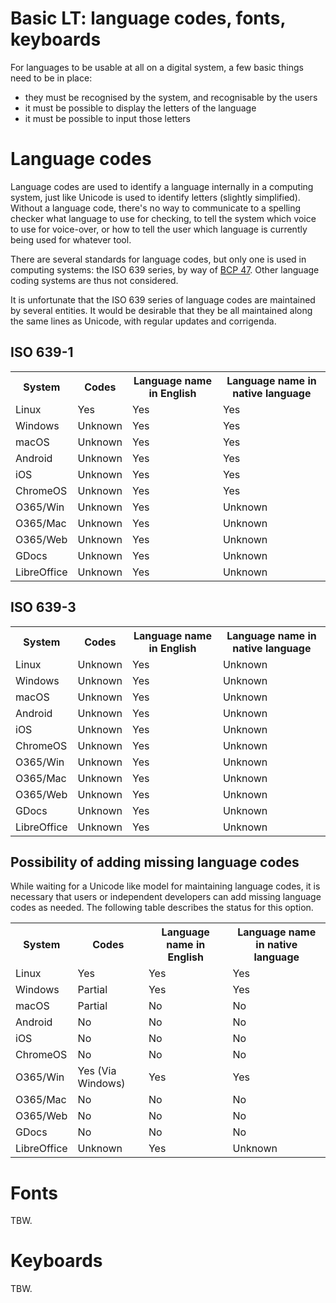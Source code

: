 # Basic LT: language codes, fonts, keyboards

For languages to be usable at all on a digital system, a few basic things need to be in place:

- they must be recognised by the system, and recognisable by the users
- it must be possible to display the letters of the language
- it must be possible to input those letters

# Language codes

Language codes are used to identify a language internally in a computing system, just like Unicode is used to identify letters (slightly simplified). Without a language code, there's no way to communicate to a spelling checker what language to use for checking, to tell the system which voice to use for voice-over, or how to tell the user which language is currently being used for whatever tool.

There are several standards for language codes, but only one is used in computing systems: the ISO 639 series, by way of [BCP 47](https://www.rfc-editor.org/info/rfc5646). Other language coding systems are thus not considered.

It is unfortunate that the ISO 639 series of language codes are maintained by several entities. It would be desirable that they be all maintained along the same lines as Unicode, with regular updates and corrigenda.

## ISO 639-1

<table>
<tr><th>System</th>  <th>Codes</th>  <th>Language name in English</th> <th>Language name in native language</th></tr>
<tr><td>Linux</td>      <td class="good"   >Yes</td>     <td class="good">Yes</td> <td class="good"   >Yes</td></tr>
<tr><td>Windows</td>    <td class="unknown">Unknown</td> <td class="good">Yes</td> <td class="good"   >Yes</td></tr>
<tr><td>macOS</td>      <td class="unknown">Unknown</td> <td class="good">Yes</td> <td class="good"   >Yes</td></tr>
<tr><td>Android</td>    <td class="unknown">Unknown</td> <td class="good">Yes</td> <td class="good"   >Yes</td></tr>
<tr><td>iOS</td>        <td class="unknown">Unknown</td> <td class="good">Yes</td> <td class="good"   >Yes</td></tr>
<tr><td>ChromeOS</td>   <td class="unknown">Unknown</td> <td class="good">Yes</td> <td class="good"   >Yes</td></tr>
<tr><td>O365/Win</td>   <td class="unknown">Unknown</td> <td class="good">Yes</td> <td class="unknown">Unknown</td></tr>
<tr><td>O365/Mac</td>   <td class="unknown">Unknown</td> <td class="good">Yes</td> <td class="unknown">Unknown</td></tr>
<tr><td>O365/Web</td>   <td class="unknown">Unknown</td> <td class="good">Yes</td> <td class="unknown">Unknown</td></tr>
<tr><td>GDocs</td>      <td class="unknown">Unknown</td> <td class="good">Yes</td> <td class="unknown">Unknown</td></tr>
<tr><td>LibreOffice</td><td class="unknown">Unknown</td> <td class="good">Yes</td> <td class="unknown">Unknown</td></tr>
</table>

## ISO 639-3

<table>
<tr><th>System</th>  <th>Codes</th>  <th>Language name in English</th> <th>Language name in native language</th></tr>
<tr><td>Linux</td>      <td class="unknown">Unknown</td> <td class="good">Yes</td> <td class="unknown">Unknown</td></tr>
<tr><td>Windows</td>    <td class="unknown">Unknown</td> <td class="good">Yes</td> <td class="unknown">Unknown</td></tr>
<tr><td>macOS</td>      <td class="unknown">Unknown</td> <td class="good">Yes</td> <td class="unknown">Unknown</td></tr>
<tr><td>Android</td>    <td class="unknown">Unknown</td> <td class="good">Yes</td> <td class="unknown">Unknown</td></tr>
<tr><td>iOS</td>        <td class="unknown">Unknown</td> <td class="good">Yes</td> <td class="unknown">Unknown</td></tr>
<tr><td>ChromeOS</td>   <td class="unknown">Unknown</td> <td class="good">Yes</td> <td class="unknown">Unknown</td></tr>
<tr><td>O365/Win</td>   <td class="unknown">Unknown</td> <td class="good">Yes</td> <td class="unknown">Unknown</td></tr>
<tr><td>O365/Mac</td>   <td class="unknown">Unknown</td> <td class="good">Yes</td> <td class="unknown">Unknown</td></tr>
<tr><td>O365/Web</td>   <td class="unknown">Unknown</td> <td class="good">Yes</td> <td class="unknown">Unknown</td></tr>
<tr><td>GDocs</td>      <td class="unknown">Unknown</td> <td class="good">Yes</td> <td class="unknown">Unknown</td></tr>
<tr><td>LibreOffice</td><td class="unknown">Unknown</td> <td class="good">Yes</td> <td class="unknown">Unknown</td></tr>
</table>

## Possibility of adding missing language codes

While waiting for a Unicode like model for maintaining language codes, it is necessary that users or independent developers can add missing language codes as needed. The following table describes the status for this option.

<table>
<tr><th>System</th>  <th>Codes</th>  <th>Language name in English</th> <th>Language name in native language</th></tr>
<tr><td>Linux</td>      <td class="good"   >Yes</td>     <td class="good"   >Yes</td> <td class="good"   >Yes</td></tr>
<tr><td>Windows</td>    <td class="partial">Partial</td> <td class="good"   >Yes</td> <td class="good"   >Yes</td></tr>
<tr><td>macOS</td>      <td class="partial">Partial</td> <td class="blocked">No</td>  <td class="blocked">No</td></tr>
<tr><td>Android</td>    <td class="blocked">No</td>      <td class="blocked">No</td>  <td class="blocked">No</td></tr>
<tr><td>iOS</td>        <td class="blocked">No</td>      <td class="blocked">No</td>  <td class="blocked">No</td></tr>
<tr><td>ChromeOS</td>   <td class="blocked">No</td>      <td class="blocked">No</td>  <td class="blocked">No</td></tr>
<tr><td>O365/Win</td>   <td class="partial">Yes (Via Windows)</td> <td class="good"   >Yes</td> <td class="good">Yes</td></tr>
<tr><td>O365/Mac</td>   <td class="blocked">No</td>      <td class="blocked">No</td>  <td class="blocked">No</td></tr>
<tr><td>O365/Web</td>   <td class="blocked">No</td>      <td class="blocked">No</td>  <td class="blocked">No</td></tr>
<tr><td>GDocs</td>      <td class="blocked">No</td>      <td class="blocked">No</td>  <td class="blocked">No</td></tr>
<tr><td>LibreOffice</td><td class="unknown">Unknown</td> <td class="good"   >Yes</td> <td class="unknown">Unknown</td></tr>
</table>

# Fonts

TBW.

# Keyboards

TBW.

